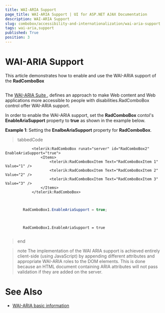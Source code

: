 ```yaml
---
title: WAI-ARIA Support
page_title: WAI-ARIA Support | UI for ASP.NET AJAX Documentation
description: WAI-ARIA Support
slug: combobox/accessibility-and-internationalization/wai-aria-support
tags: wai-aria,support
published: True
position: 3
---
```


# WAI-ARIA Support



This article demonstrates how to enable and use the WAI-ARIA support of the __RadComboBox__

## 

The [ WAI-ARIA Suite ](http://www.w3.org/WAI/intro/aria), defines an approach to make Web content and Web applications more accessible to people with disabilities.RadComboBox control offer WAI-ARIA support.

In order to enable the WAI-ARIA support, set the __RadComboBox__ contol's __EnableAriaSupport__ property to __true__ as shown in the example below.

__Example 1__: Setting the __EnalbeAriaSupport__ property for __RadComboBox__.

>tabbedCode

````ASPNET
	        <telerik:RadComboBox runat="server" id="RadComboBox2" EnableAriaSupport="true">
	            <Items>
	                <telerik:RadComboBoxItem Text="RadComboBoxItem 1" Value="1" />
	                <telerik:RadComboBoxItem Text="RadComboBoxItem 2" Value="2" />
	                <telerik:RadComboBoxItem Text="RadComboBoxItem 3" Value="3" />
	            </Items>
	        </telerik:RadComboBox>
	
````
````C#
	     
	    RadComboBox1.EnableAriaSupport = true;
	
````
````VB
	
	    RadComboBox1.EnableAriaSupport = true
	
````
>end

>note The implementation of the WAI ARIA support is achieved entirely client-side (using JavaScript) by appending different attributes and appropriate WAI-ARIA roles to the DOM elements. This is done because an HTML document containing ARIA attributes will not pass validation if they are added on the server.
>


# See Also

 * [WAI-ARIA basic information](http://www.w3.org/WAI/intro/aria)
